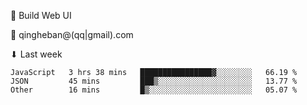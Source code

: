 🧙 Build Web UI

📧 qingheban@(qq|gmail).com

⬇ Last week

<!--START_SECTION:waka-->

```text
JavaScript   3 hrs 38 mins   ████████████████▓░░░░░░░░   66.19 %
JSON         45 mins         ███▒░░░░░░░░░░░░░░░░░░░░░   13.77 %
Other        16 mins         █▒░░░░░░░░░░░░░░░░░░░░░░░   05.07 %
```

<!--END_SECTION:waka-->

<!--
**banqinghe/banqinghe** is a ✨ _special_ ✨ repository because its `README.md` (this file) appears on your GitHub profile.

Here are some ideas to get you started:

- 🔭 I’m currently working on ...
- 🌱 I’m currently learning ...
- 👯 I’m looking to collaborate on ...
- 🤔 I’m looking for help with ...
- 💬 Ask me about ...
- 📫 How to reach me: ...
- 😄 Pronouns: ...
- ⚡ Fun fact: ...
-->
